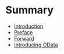 # Summary

* [Introduction](README.md)
* [Preface](01-preface.md)
* [Forward](02-forward.md)
* [Introducing OData](03-chapter-1-Introduction.md)

